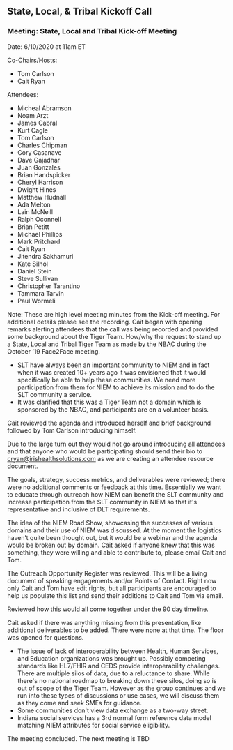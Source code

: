 ## State, Local, & Tribal Kickoff Call

### Meeting: State, Local and Tribal Kick-off Meeting

Date: 6/10/2020 at 11am ET

Co-Chairs/Hosts: 

- Tom Carlson
- Cait Ryan

Attendees:

- Micheal Abramson
- Noam Arzt
- James Cabral
- Kurt Cagle
- Tom Carlson
- Charles Chipman
- Cory Casanave
- Dave Gajadhar
- Juan Gonzales
- Brian Handspicker
- Cheryl Harrison
- Dwight Hines
- Matthew Hudnall
- Ada Melton
- Lain McNeill
- Ralph Oconnell
- Brian Petitt
- Michael Phillips
- Mark Pritchard
- Cait Ryan
- Jitendra Sakhamuri
- Kate Silhol
- Daniel Stein
- Steve Sullivan
- Christopher Tarantino
- Tammara Tarvin
- Paul Wormeli


Note: These are high level meeting minutes from the Kick-off meeting. For additional details please see the recording.
Cait began with opening remarks alerting attendees that the call was being recorded and provided some background about the Tiger Team. How/why the request to stand up a State, Local and Tribal Tiger Team as made by the NBAC during the October ’19 Face2Face meeting. 

-	SLT have always been an important community to NIEM and in fact when it was created 10+ years ago it was envisioned that it would specifically be able to help these communities. We need more participation from them for NIEM to achieve its mission and to do the SLT community a service.
-	It was clarified that this was a Tiger Team not a domain which is sponsored by the NBAC, and participants are on a volunteer basis.

Cait reviewed the agenda and introduced herself and brief background followed by Tom Carlson introducing himself.

Due to the large turn out they would not go around introducing all attendees and that anyone who would be participating should send their bio to [cryan@irishealthsolutions.com](mailto:cryan@irishealthsolutions.com) as we are creating an attendee resource document.

The goals, strategy, success metrics, and deliverables were reviewed; there were no additional comments or feedback at this time. Essentially we want to educate through outreach how NIEM can benefit the SLT community and increase participation from the SLT community in NIEM so that it's representative and inclusive of DLT requirements.

The idea of the NIEM Road Show, showcasing the successes of various domains and their use of NIEM was discussed. At the moment the logistics haven’t quite been thought out, but it would be a webinar and the agenda would be broken out by domain. Cait asked if anyone knew that this was something, they were willing and able to contribute to, please email Cait and Tom.

The Outreach Opportunity Register was reviewed. This will be a living document of speaking engagements and/or Points of Contact. Right now only Cait and Tom have edit rights, but all participants are encouraged to help us populate this list and send their additions to Cait and Tom via email.

Reviewed how this would all come together under the 90 day timeline.

Cait asked if there was anything missing from this presentation, like additional deliverables to be added. There were none at that time. The floor was opened for questions.

-	The issue of lack of interoperability between Health, Human Services, and Education organizations was brought up. Possibly competing standards like HL7/FHIR and CEDS provide interoperability challenges. There are multiple silos of data, due to a reluctance to share. While there's no national roadmap to breaking down these silos, doing so is out of scope of the Tiger Team. However as the group continues and we run into these types of discussions or use cases, we will discuss them as they come and seek SMEs for guidance.
  - Some communities don't view data exchange as a two-way street.
  - Indiana social services has a 3rd normal form reference data model matching NIEM attributes for social service eligibility.

The meeting concluded. The next meeting is TBD
